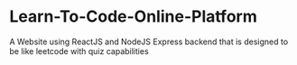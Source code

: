 # Learn-To-Code-Online-Platform
A Website using ReactJS and NodeJS Express backend that is designed to be like leetcode with quiz capabilities
